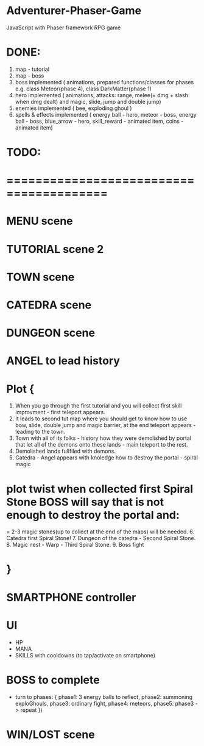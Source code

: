 # Adventurer-Phaser-Game
JavaScript with Phaser framework RPG game

# DONE:
 1. map - tutorial
 2. map - boss
 3. boss implemented (
    animations,
    prepared functions/classes for phases e.g. class Meteor(phase 4), class DarkMatter(phase 1)
 4. hero implemented (
    animations,
    attacks: range, melee(+ dmg + slash when dmg dealt) and magic,
    slide, jump and double jump)
 5. enemies implemented (
    bee,
    exploding ghoul )
 6. spells & effects implemented (
    energy ball - hero,
    meteor - boss,
    energy ball - boss,
    blue_arrow - hero,
    skill_reward - animated item,
    coins - animated item)
    
# TODO:
# ========================================
# MENU scene
# TUTORIAL scene 2
# TOWN scene
# CATEDRA scene
# DUNGEON scene
# ANGEL to lead history
# Plot {
 1. When you go through the first tutorial and you will collect first skill improvment - first teleport appears.
 2. It leads to second tut map where you should get to know how to use bow, slide, double jump and magic barrier, at the end teleport appears - leading to the town.
 3. Town with all of its folks - history how they were demolished by portal that let all of the demons onto these lands - main teleport to the rest.
 4. Demolished lands fullfiled with demons.
 5. Catedra - Angel appears with knoledge how to destroy the portal - spiral magic
 # plot twist when collected first Spiral Stone BOSS will say that is not enough to destroy the portal and:
 = 2-3 magic stones(up to collect at the end of the maps) will be needed.
 6. Catedra first Spiral Stone!
 7. Dungeon of the catedra - Second Spiral Stone.
 8. Magic nest - Warp - Third Spiral Stone.
 9. Boss fight 
# }
# SMARTPHONE controller
# UI
 - HP
 - MANA
 - SKILLS with cooldowns (to tap/activate on smartphone)
# BOSS to complete
 - turn to phases:
   {
      phase1: 3 energy balls to reflect,
      phase2: summoning exploGhouls,
      phase3: ordinary fight,
      phase4: meteors,
      phase5: phase3 -> repeat
    })
# WIN/LOST scene
